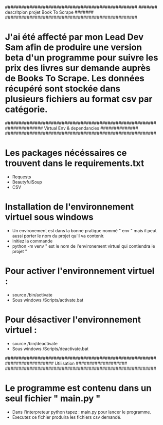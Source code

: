 #################################################
####### descritpion projet Book To Scrape #######
#################################################


# J'ai été affecté par mon Lead Dev Sam afin de produire une version beta d'un programme pour suivre les prix des livres sur demande auprès de Books To Scrape. Les données récupéré sont stockée dans plusieurs fichiers au format csv par catégorie.


########################################################
############## Virtual Env & dependancies ##############
########################################################


# Les packages nécéssaires ce trouvent dans le requirements.txt
* Requests
* BeautyfulSoup
* CSV


# Installation de l'environnement virtuel sous windows
* Un environement est dans la bonne pratique nommé " env " mais il peut aussi porter le nom du projet qu'il va contenir.
* Initiez la commande
* python -m venv <environment name> " <environement name> est le nom de l'environement virtuel qui contiendra le projet "
# Pour activer l'environnement virtuel :
* source <env name>/bin/activate
* Sous windows <env name>/Scripts/activate.bat
# Pour désactiver l'environnement virtuel :
* source <env name>/bin/deactivate
* Sous windows <env name>/Scripts/deactivate.bat


########################################################
##################    Utilisation    ###################
########################################################

# Le programme est contenu dans un seul fichier " main.py "
* Dans l'interpreteur python tapez : main.py pour lancer le programme.
* Executez ce fichier produira les fichiers csv demandé.